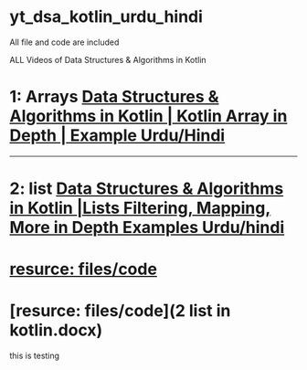 # yt_dsa_kotlin_urdu_hindi
 All file and code are included

 ALL Videos of Data Structures & Algorithms in Kotlin
# 1: Arrays [Data Structures & Algorithms in Kotlin | Kotlin Array  in Depth | Example Urdu/Hindi](https://youtube.com/live/9iymiY1umr4)

--------------------------------------------------------------------------------------

# 2:  list [Data Structures & Algorithms in Kotlin |Lists Filtering, Mapping, More in Depth Examples Urdu/hindi](https://youtube.com/live/Zf6hWj_asUQ)

# [resurce: files/code](https://github.com/mazambaloch7/yt_dsa_kotlin_urdu/blob/main/2%20list%20in%20kotlin.docx)

# [resurce: files/code](2 list in kotlin.docx)
this is testing



